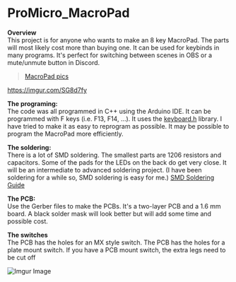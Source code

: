 # ProMicro_MacroPad

**Overview** <br>
This project is for anyone who wants to make an 8 key MacroPad. The parts will most likely cost more than buying one. It can be used for keybinds in many programs. 
It's perfect for switching between scenes in OBS or a mute/unmute button in Discord.

<blockquote class="imgur-embed-pub" lang="en" data-id="a/6hcVxPT"  ><a href="//imgur.com/a/6hcVxPT">MacroPad pics</a></blockquote>

https://imgur.com/SG8d7fy

**The programing:** <br>
The code was all programmed in C++ using the Arduino IDE. It can be programmed with F keys (i.e. F13, F14, ...).
It uses the [keyboard.h](https://www.arduino.cc/reference/en/language/functions/usb/keyboard/) library. I have tried to make it as easy to reprogram as possible. 
It may be possible to program the MacroPad more efficiently. 

**The soldering:** <br>
There is a lot of SMD soldering. The smallest parts are 1206 resistors and capacitors. Some of the pads for the LEDs on the back do get very close. It will be an intermediate to advanced soldering project. (I have been soldering for a while so, SMD soldering is easy for me.) [SMD Soldering Guide](https://www.youtube.com/watch?v=VxMV6wGS3NY&t=544s)


**The PCB:** <br>
Use the Gerber files to make the PCBs. It's a two-layer PCB and a 1.6 mm board. A black solder mask will look better but will add some time and possible cost.  

**The switches** <br>
The PCB has the holes for an MX style switch. The PCB has the holes for a plate mount switch. If you have a PCB mount switch, the extra legs need to be cut off


![Imgur Image](http://i.imgur.com/zTONrOD.jpg)
